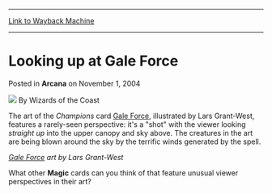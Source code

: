 
---
[Link to Wayback Machine](https://web.archive.org/web/20220630143757/https://magic.wizards.com/en/articles/archive/arcana/looking-gale-force-2004-11-01)

[_metadata_:author]:- "Wizards of the Coast"
[_metadata_:description]:- "The art of the Champions card Gale Force, illustrated by Lars Grant-West, features a rarely-seen perspective: it's a `shot` with the viewer looking straight up into the upper canopy and sky above. The creatures in the art are being blown around the sky by the terrific winds generated by the spell. Gale Force art by Lars Grant-WestWhat other Magic cards can you think of that"
[_metadata_:generator]:- "Drupal 7 (http://drupal.org)"
[_metadata_:node]:- "607691"
[_metadata_:publish_date]:- "2004-11-01"
[_metadata_:source]:- "div-main-content"
[_metadata_:title]:- "Looking up at Gale Force"
[_metadata_:wayback_capture_timestamp]:- "2022-06-30 14:37:57"
[_metadata_:wayback_raw_url]:- "https://web.archive.org/web/20220630143757id_/https://magic.wizards.com/en/articles/archive/arcana/looking-gale-force-2004-11-01"
[_metadata_:wayback_url]:- "https://magic.wizards.com/en/articles/archive/arcana/looking-gale-force-2004-11-01"
---


Looking up at Gale Force
========================



 Posted in **Arcana**
 on November 1, 2004 






![](https://media.magic.wizards.com/styles/auth_small/public/images/person/wizards_author.jpg)
By Wizards of the Coast












The art of the *Champions* card [Gale Force](https://gatherer.wizards.com/Pages/Card/Details.aspx?name=Gale+Force), illustrated by Lars Grant-West, features a rarely-seen perspective: it's a "shot" with the viewer looking *straight up* into the upper canopy and sky above. The creatures in the art are being blown around the sky by the terrific winds generated by the spell. 

  
*[Gale Force](https://gatherer.wizards.com/Pages/Card/Details.aspx?name=Gale+Force) art by Lars Grant-West*

What other **Magic**  cards can you think of that feature unusual viewer perspectives in their art?







